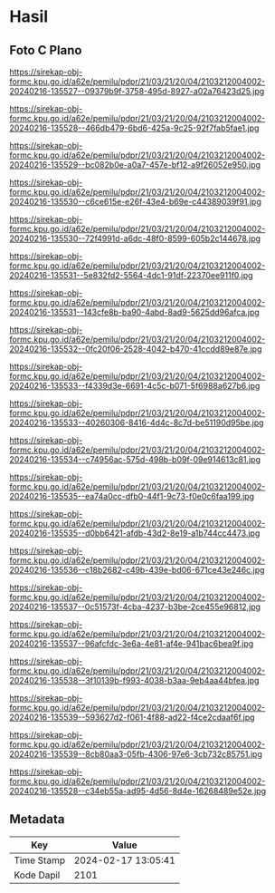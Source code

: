 # Hasil

## Foto C Plano

https://sirekap-obj-formc.kpu.go.id/a62e/pemilu/pdpr/21/03/21/20/04/2103212004002-20240216-135527--09379b9f-3758-495d-8927-a02a76423d25.jpg

https://sirekap-obj-formc.kpu.go.id/a62e/pemilu/pdpr/21/03/21/20/04/2103212004002-20240216-135528--466db479-6bd6-425a-9c25-92f7fab5fae1.jpg

https://sirekap-obj-formc.kpu.go.id/a62e/pemilu/pdpr/21/03/21/20/04/2103212004002-20240216-135529--bc082b0e-a0a7-457e-bf12-a9f26052e950.jpg

https://sirekap-obj-formc.kpu.go.id/a62e/pemilu/pdpr/21/03/21/20/04/2103212004002-20240216-135530--c6ce615e-e26f-43e4-b69e-c44389039f91.jpg

https://sirekap-obj-formc.kpu.go.id/a62e/pemilu/pdpr/21/03/21/20/04/2103212004002-20240216-135530--72f4991d-a6dc-48f0-8599-605b2c144678.jpg

https://sirekap-obj-formc.kpu.go.id/a62e/pemilu/pdpr/21/03/21/20/04/2103212004002-20240216-135531--5e832fd2-5564-4dc1-91df-22370ee911f0.jpg

https://sirekap-obj-formc.kpu.go.id/a62e/pemilu/pdpr/21/03/21/20/04/2103212004002-20240216-135531--143cfe8b-ba90-4abd-8ad9-5625dd96afca.jpg

https://sirekap-obj-formc.kpu.go.id/a62e/pemilu/pdpr/21/03/21/20/04/2103212004002-20240216-135532--0fc20f06-2528-4042-b470-41ccdd89e87e.jpg

https://sirekap-obj-formc.kpu.go.id/a62e/pemilu/pdpr/21/03/21/20/04/2103212004002-20240216-135533--f4339d3e-6691-4c5c-b071-5f6988a627b6.jpg

https://sirekap-obj-formc.kpu.go.id/a62e/pemilu/pdpr/21/03/21/20/04/2103212004002-20240216-135533--40260306-8416-4d4c-8c7d-be51190d95be.jpg

https://sirekap-obj-formc.kpu.go.id/a62e/pemilu/pdpr/21/03/21/20/04/2103212004002-20240216-135534--c74956ac-575d-498b-b09f-09e914613c81.jpg

https://sirekap-obj-formc.kpu.go.id/a62e/pemilu/pdpr/21/03/21/20/04/2103212004002-20240216-135535--ea74a0cc-dfb0-44f1-9c73-f0e0c6faa199.jpg

https://sirekap-obj-formc.kpu.go.id/a62e/pemilu/pdpr/21/03/21/20/04/2103212004002-20240216-135535--d0bb6421-afdb-43d2-8e19-a1b744cc4473.jpg

https://sirekap-obj-formc.kpu.go.id/a62e/pemilu/pdpr/21/03/21/20/04/2103212004002-20240216-135536--c18b2682-c49b-439e-bd06-671ce43e246c.jpg

https://sirekap-obj-formc.kpu.go.id/a62e/pemilu/pdpr/21/03/21/20/04/2103212004002-20240216-135537--0c51573f-4cba-4237-b3be-2ce455e96812.jpg

https://sirekap-obj-formc.kpu.go.id/a62e/pemilu/pdpr/21/03/21/20/04/2103212004002-20240216-135537--96afcfdc-3e6a-4e81-af4e-941bac6bea9f.jpg

https://sirekap-obj-formc.kpu.go.id/a62e/pemilu/pdpr/21/03/21/20/04/2103212004002-20240216-135538--3f10139b-f993-4038-b3aa-9eb4aa44bfea.jpg

https://sirekap-obj-formc.kpu.go.id/a62e/pemilu/pdpr/21/03/21/20/04/2103212004002-20240216-135539--593627d2-f061-4f88-ad22-f4ce2cdaaf6f.jpg

https://sirekap-obj-formc.kpu.go.id/a62e/pemilu/pdpr/21/03/21/20/04/2103212004002-20240216-135539--8cb80aa3-05fb-4306-97e6-3cb732c85751.jpg

https://sirekap-obj-formc.kpu.go.id/a62e/pemilu/pdpr/21/03/21/20/04/2103212004002-20240216-135528--c34eb55a-ad95-4d56-8d4e-16268489e52e.jpg


## Metadata

| Key        | Value               |
| ---------- | ------------------- |
| Time Stamp | 2024-02-17 13:05:41 |
| Kode Dapil | 2101                |



